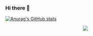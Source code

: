 ### Hi there 👋
[![Anurag's GitHub stats](https://github-readme-stats.vercel.app/api?username=shanhai2333&show_icons=true&theme=radical)](https://github.com/anuraghazra/github-readme-stats)
<div align="center">
	<img  src="https://github-readme-stats.vercel.app/api/top-langs/?username=shanhai2333&hide_title=true&hide_border=true&layout=compact&langs_count=6&text_color=000&icon_color=fff&bg_color=0,52fa5a,4dfcff,c64dff&theme=graywhite" />
</div>
<!--
**shanhai2333/shanhai2333** is a ✨ _special_ ✨ repository because its `README.md` (this file) appears on your GitHub profile.

Here are some ideas to get you started:

- 🔭 I’m currently working on ...
- 🌱 I’m currently learning ...
- 👯 I’m looking to collaborate on ...
- 🤔 I’m looking for help with ...
- 💬 Ask me about ...
- 📫 How to reach me: ...
- 😄 Pronouns: ...
- ⚡ Fun fact: ...
-->
